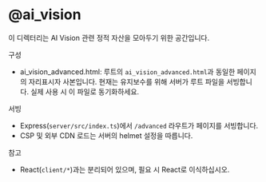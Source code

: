 @ai_vision
=========

이 디렉터리는 AI Vision 관련 정적 자산을 모아두기 위한 공간입니다.

구성
- ai_vision_advanced.html: 루트의 `ai_vision_advanced.html`과 동일한 페이지의 자리표시자 사본입니다. 현재는 유지보수를 위해 서버가 루트 파일을 서빙합니다. 실제 사용 시 이 파일로 동기화하세요.

서빙
- Express(`server/src/index.ts`)에서 `/advanced` 라우트가 페이지를 서빙합니다.
- CSP 및 외부 CDN 로드는 서버의 helmet 설정을 따릅니다.

참고
- React(`client/*`)과는 분리되어 있으며, 필요 시 React로 이식하십시오.

